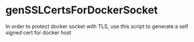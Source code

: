 # genSSLCertsForDockerSocket
In order to protect docker socket with TLS, use this script to generate a self signed cert for docker host
